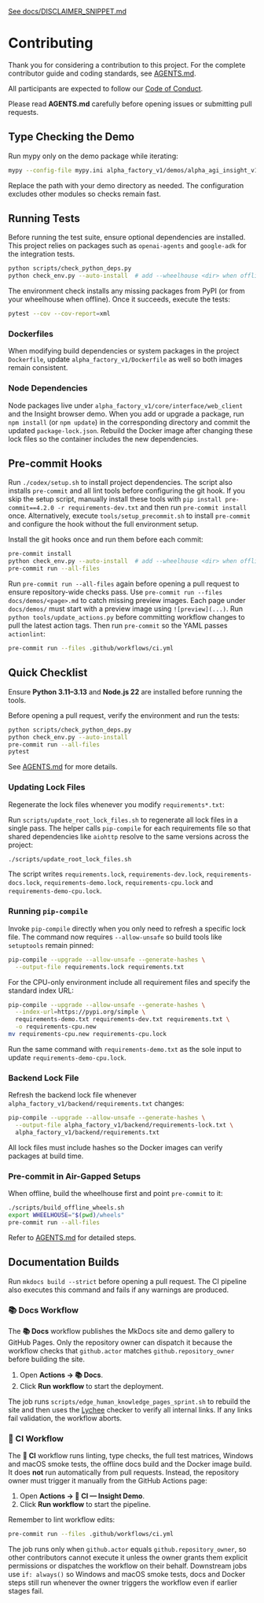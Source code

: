 [See docs/DISCLAIMER_SNIPPET.md](docs/DISCLAIMER_SNIPPET.md)

# Contributing

Thank you for considering a contribution to this project. For the complete contributor guide and coding standards, see [AGENTS.md](AGENTS.md).

All participants are expected to follow our [Code of Conduct](CODE_OF_CONDUCT.md).

Please read **AGENTS.md** carefully before opening issues or submitting pull requests.

## Type Checking the Demo

Run mypy only on the demo package while iterating:

```bash
mypy --config-file mypy.ini alpha_factory_v1/demos/alpha_agi_insight_v1
```

Replace the path with your demo directory as needed. The configuration excludes
other modules so checks remain fast.

## Running Tests

Before running the test suite, ensure optional dependencies are installed. This
project relies on packages such as `openai-agents` and `google-adk` for the
integration tests.

```bash
python scripts/check_python_deps.py
python check_env.py --auto-install  # add --wheelhouse <dir> when offline
```

The environment check installs any missing packages from PyPI (or from your
wheelhouse when offline). Once it succeeds, execute the tests:

```bash
pytest --cov --cov-report=xml
```

### Dockerfiles

When modifying build dependencies or system packages in the project
`Dockerfile`, update `alpha_factory_v1/Dockerfile` as well so both images
remain consistent.

### Node Dependencies

Node packages live under `alpha_factory_v1/core/interface/web_client` and the
Insight browser demo. When you add or upgrade a package, run `npm install` (or
`npm update`) in the corresponding directory and commit the updated
`package-lock.json`. Rebuild the Docker image after changing these lock files so
the container includes the new dependencies.

## Pre-commit Hooks

Run `./codex/setup.sh` to install project dependencies. The script also
installs `pre-commit` and all lint tools before configuring the git hook.
If you skip the setup script, manually install these tools with
`pip install pre-commit==4.2.0 -r requirements-dev.txt` and then run
`pre-commit install` once. Alternatively, execute
`tools/setup_precommit.sh` to install `pre-commit` and configure the hook
without the full environment setup.

Install the git hooks once and run them before each commit:

```bash
pre-commit install
python check_env.py --auto-install  # add --wheelhouse <dir> when offline
pre-commit run --all-files
```
Run `pre-commit run --all-files` again before opening a pull request to ensure
repository-wide checks pass.
Use `pre-commit run --files docs/demos/<page>.md` to catch missing preview
images. Each page under `docs/demos/` must start with a preview image using
`![preview](...)`.
Run `python tools/update_actions.py` before committing workflow changes to pull
the latest action tags. Then run `pre-commit` so the YAML passes `actionlint`:

```bash
pre-commit run --files .github/workflows/ci.yml
```

## Quick Checklist

Ensure **Python 3.11–3.13** and **Node.js 22** are installed before running the tools.

Before opening a pull request, verify the environment and run the tests:

```bash
python scripts/check_python_deps.py
python check_env.py --auto-install
pre-commit run --all-files
pytest
```

See [AGENTS.md](AGENTS.md#pull-requests) for more details.

### Updating Lock Files

Regenerate the lock files whenever you modify `requirements*.txt`:

Run `scripts/update_root_lock_files.sh` to regenerate all lock files in a single
pass. The helper calls `pip-compile` for each requirements file so that shared
dependencies like `aiohttp` resolve to the same versions across the project:

```bash
./scripts/update_root_lock_files.sh
```

The script writes `requirements.lock`, `requirements-dev.lock`,
`requirements-docs.lock`, `requirements-demo.lock`, `requirements-cpu.lock` and
`requirements-demo-cpu.lock`.

### Running `pip-compile`

Invoke `pip-compile` directly when you only need to refresh a specific lock
file. The command now requires `--allow-unsafe` so build tools like
`setuptools` remain pinned:

```bash
pip-compile --upgrade --allow-unsafe --generate-hashes \
  --output-file requirements.lock requirements.txt
```

For the CPU-only environment include all requirement files and specify the
standard index URL:

```bash
pip-compile --upgrade --allow-unsafe --generate-hashes \
  --index-url=https://pypi.org/simple \
  requirements-demo.txt requirements-dev.txt requirements.txt \
  -o requirements-cpu.new
mv requirements-cpu.new requirements-cpu.lock
```

Run the same command with `requirements-demo.txt` as the sole input to update
`requirements-demo-cpu.lock`.

### Backend Lock File

Refresh the backend lock file whenever `alpha_factory_v1/backend/requirements.txt`
changes:

```bash
pip-compile --upgrade --allow-unsafe --generate-hashes \
  --output-file alpha_factory_v1/backend/requirements-lock.txt \
  alpha_factory_v1/backend/requirements.txt
```

All lock files must include hashes so the Docker images can verify packages at
build time.

### Pre-commit in Air-Gapped Setups

When offline, build the wheelhouse first and point `pre-commit` to it:

```bash
./scripts/build_offline_wheels.sh
export WHEELHOUSE="$(pwd)/wheels"
pre-commit run --all-files
```

Refer to [AGENTS.md](AGENTS.md#pre-commit-in-air-gapped-setups) for detailed steps.

## Documentation Builds

Run `mkdocs build --strict` before opening a pull request. The CI pipeline also
executes this command and fails if any warnings are produced.

### 📚 Docs Workflow

The **📚 Docs** workflow publishes the MkDocs site and demo gallery to GitHub
Pages. Only the repository owner can dispatch it because the workflow checks
that `github.actor` matches `github.repository_owner` before building the site.

1. Open **Actions → 📚 Docs**.
2. Click **Run workflow** to start the deployment.

The job runs `scripts/edge_human_knowledge_pages_sprint.sh` to rebuild the site
and then uses the [Lychee](https://github.com/lycheeverse/lychee) checker to
verify all internal links. If any links fail validation, the workflow aborts.

### 🚀 CI Workflow

The **🚀 CI** workflow runs linting, type checks, the full test matrices,
Windows and macOS smoke tests, the offline docs build and the Docker
image build. It does **not** run automatically from pull requests. Instead, the
repository owner must trigger it manually from the GitHub Actions page:

1. Open **Actions → 🚀 CI — Insight Demo**.
2. Click **Run workflow** to start the pipeline.

Remember to lint workflow edits:
```bash
pre-commit run --files .github/workflows/ci.yml
```

The job runs only when `github.actor` equals `github.repository_owner`, so other
contributors cannot execute it unless the owner grants them explicit
permissions or dispatches the workflow on their behalf. Downstream jobs use
`if: always()` so Windows and macOS smoke tests, docs and Docker steps still run
whenever the owner triggers the workflow even if earlier stages fail.
